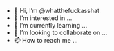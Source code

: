 - 👋 Hi, I’m @whatthefuckasshat
- 👀 I’m interested in ...
- 🌱 I’m currently learning ...
- 💞️ I’m looking to collaborate on ...
- 📫 How to reach me ...

<!---
whatthefuckasshat/whatthefuckasshat is a ✨ special ✨ repository because its `README.md` (this file) appears on your GitHub profile.
You can click the Preview link to take a look at your changes.
--->
